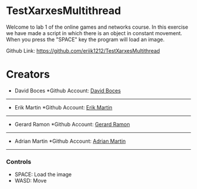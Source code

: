 # TestXarxesMultithread

Welcome to lab 1 of the online games and networks course. In this exercise we have made a script in which there is an object in constant movement. When you press the "SPACE" key the program will load an image.

Github Link: https://github.com/eriik1212/TestXarxesMultithread

# Creators

- David Boces 
   *Github Account: [David Boces](https://github.com/VoZeS)
***
- Erik Martin 
   *Github Account: [Erik Martin ](https://github.com/eriik1212)
***
- Gerard Ramon 
   *Github Account: [Gerard Ramon](https://github.com/kramtron)
***
- Adrian Martin
   *Github Account: [Adrian Martin](https://github.com/Astrorey776)
***


### Controls
- SPACE: Load the image
- WASD: Move




